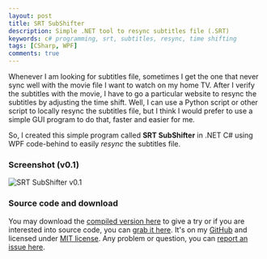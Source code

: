 ```yaml
---
layout: post
title: SRT SubShifter
description: Simple .NET tool to resync subtitles file (.SRT)
keywords: c# programming, srt, subtitles, resync, time shifting
tags: [CSharp, WPF]
comments: true
---
```


Whenever I am looking for subtitles file, sometimes I get the one that never sync well with the movie file I want to watch on my home TV. After I verify the subtitles with the movie, I have to go a particular website to resync the subtitles by adjusting the time shift. Well, I can use a Python script or other script to locally resync the subtitles file, but I think I would prefer to use a simple GUI program to do that, faster and easier for me.

So, I created this simple program called **SRT SubShifter** in .NET C# using WPF code-behind to easily _resync_ the subtitles file.

### Screenshot (v0.1)

![SRT SubShifter v0.1](https://i.imgur.com/7457QxO.png)

### Source code and download

You may download the [compiled version here](https://github.com/heiswayi/srt-subshifter/releases) to give a try or if you are interested into source code, you can [grab it here](https://github.com/heiswayi/srt-subshifter). It's on my [GitHub](https://github.com/heiswayi) and licensed under [MIT license](https://github.com/heiswayi/srt-subshifter/blob/master/LICENSE). Any problem or question, you can [report an issue here](https://github.com/heiswayi/srt-subshifter/issues).
